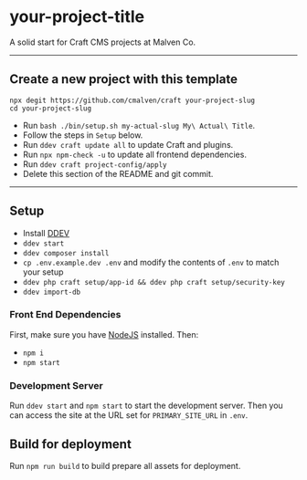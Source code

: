 # your-project-title

A solid start for Craft CMS projects at Malven Co.

---

## Create a new project with this template

```shell
npx degit https://github.com/cmalven/craft your-project-slug
cd your-project-slug
```

- Run `bash ./bin/setup.sh my-actual-slug My\ Actual\ Title`.
- Follow the steps in `Setup` below.
- Run `ddev craft update all` to update Craft and plugins.
- Run `npx npm-check -u` to update all frontend dependencies.
- Run `ddev craft project-config/apply`
- Delete this section of the README and git commit.

---

## Setup
- Install [DDEV](https://ddev.com/get-started/)
- `ddev start`
- `ddev composer install`
- `cp .env.example.dev .env` and modify the contents of `.env` to match your setup
- `ddev php craft setup/app-id && ddev php craft setup/security-key`
- `ddev import-db`

### Front End Dependencies

First, make sure you have [NodeJS](http://nodejs.org) installed. Then:

* `npm i`
* `npm start`

### Development Server

Run `ddev start` and `npm start` to start the development server. Then you can access the site at the URL set for `PRIMARY_SITE_URL` in `.env`.

## Build for deployment

Run `npm run build` to build prepare all assets for deployment.
